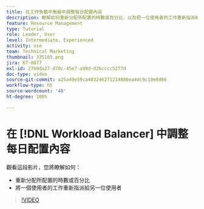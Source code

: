 ```yaml
---
title: 在工作負載平衡器中調整每日配置內容
description: 瞭解如何重新分配所配置的時數或百分比，以及把一位使用者的工作重新指派給另一位使用者。
feature: Resource Management
type: Tutorial
role: Leader, User
level: Intermediate, Experienced
activity: use
team: Technical Marketing
thumbnail: 335165.png
jira: KT-8877
exl-id: 27b9da27-d70c-45e7-a99d-d26cccc5277d
doc-type: video
source-git-commit: a25a49e59ca483246271214886ea4dc9c10e8d66
workflow-type: ht
source-wordcount: '48'
ht-degree: 100%

---
```


# 在 [!DNL Workload Balancer] 中調整每日配置內容

觀看這段影片，您將瞭解如何：

* 重新分配所配置的時數或百分比
* 將一個使用者的工作重新指派給另一位使用者


>[!VIDEO](https://video.tv.adobe.com/v/335165/?quality=12&learn=on)
